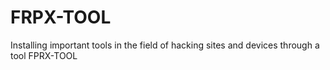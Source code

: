 # FRPX-TOOL
Installing important tools in the field of hacking sites and devices through a tool FPRX-TOOL
